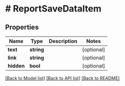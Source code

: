 # # ReportSaveDataItem

## Properties

Name | Type | Description | Notes
------------ | ------------- | ------------- | -------------
**text** | **string** |  | [optional]
**link** | **string** |  | [optional]
**hidden** | **bool** |  | [optional]

[[Back to Model list]](../../README.md#models) [[Back to API list]](../../README.md#endpoints) [[Back to README]](../../README.md)
